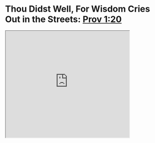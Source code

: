 # Thou Didst Well, For Wisdom Cries Out in the Streets: [Prov 1:20](https://www.gutenberg.org/cache/epub/1516/pg1516-images.html)

<iframe src="https://www.youtube.com/embed/3hItvO_Tpb4?start=1000" style="width:80%;height:350px;"></iframe>

```{bibliography}

